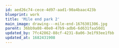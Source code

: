 ```yaml
---
id: aed26c74-cece-4d97-aad1-90a4baac423b
blueprint: work
title: 'Mile end park 2'
main_image: drawing---mile-end-1676301306.jpg
parent: 36bb9a08-40e0-47b9-adb6-6d631faa50d1
updated_by: 7fc42862-88cf-4231-8a06-3e1f93ee1fbb
updated_at: 1682431908
---
```

